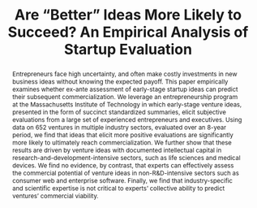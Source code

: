---
layout: article
comments: true
title: "Are “Better” Ideas More Likely to Succeed? An Empirical Analysis of Startup Evaluation"
excerpt: Experienced entrepreneurs can predict the quality of startup ideas in science-based fields, but not consumer or enterprise software.
link: http://www.hbs.edu/faculty/Publication%20Files/16-013_41f3750a-9d54-49be-a8f4-51a6489d514e.pdf
source: HBS Working Paper, July 2015
authors:
  - name: Erin L. Scott
    affiliation: National University of Singapore
  - name: Pan Shu
    affiliation: Harvard University
  - name: Roman M. Lubynsky
    affiliation: MIT
abstract: Entrepreneurs face high uncertainty, and often make costly investments in new business ideas without knowing the expected payoff. This paper empirically examines whether ex-ante assessment of early-stage startup ideas can predict their subsequent commercialization. We leverage an entrepreneurship program at the Massachusetts Institute of Technology in which early-stage venture ideas, presented in the form of succinct standardized summaries, elicit subjective evaluations from a large set of experienced entrepreneurs and executives. Using data on 652 ventures in multiple industry sectors, evaluated over an 8-year period, we find that ideas that elicit more positive evaluations are significantly more likely to ultimately reach commercialization. We further show that these results are driven by venture ideas with documented intellectual capital in research-and-development-intensive sectors, such as life sciences and medical devices. We find no evidence, by contrast, that experts can effectively assess the commercial potential of venture ideas in non-R&D-intensive sectors such as consumer web and enterprise software. Finally, we find that industry-specific and scientific expertise is not critical to experts’ collective ability to predict ventures’ commercial viability.
---